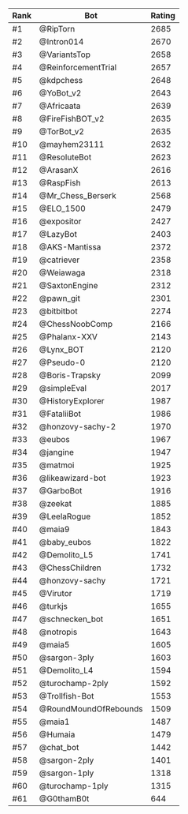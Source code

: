 Rank|Bot|Rating
---|---|---
#1|@RipTorn|2685
#2|@Intron014|2670
#3|@VariantsTop|2658
#4|@ReinforcementTrial|2657
#5|@kdpchess|2648
#6|@YoBot_v2|2643
#7|@Africaata|2639
#8|@FireFishBOT_v2|2635
#9|@TorBot_v2|2635
#10|@mayhem23111|2632
#11|@ResoluteBot|2623
#12|@ArasanX|2616
#13|@RaspFish|2613
#14|@Mr_Chess_Berserk|2568
#15|@ELO_1500|2479
#16|@expositor|2427
#17|@LazyBot|2403
#18|@AKS-Mantissa|2372
#19|@catriever|2358
#20|@Weiawaga|2318
#21|@SaxtonEngine|2312
#22|@pawn_git|2301
#23|@bitbitbot|2274
#24|@ChessNoobComp|2166
#25|@Phalanx-XXV|2143
#26|@Lynx_BOT|2120
#27|@Pseudo-0|2120
#28|@Boris-Trapsky|2099
#29|@simpleEval|2017
#30|@HistoryExplorer|1987
#31|@FataliiBot|1986
#32|@honzovy-sachy-2|1970
#33|@eubos|1967
#34|@jangine|1947
#35|@matmoi|1925
#36|@likeawizard-bot|1923
#37|@GarboBot|1916
#38|@zeekat|1885
#39|@LeelaRogue|1852
#40|@maia9|1843
#41|@baby_eubos|1822
#42|@Demolito_L5|1741
#43|@ChessChildren|1732
#44|@honzovy-sachy|1721
#45|@Virutor|1719
#46|@turkjs|1655
#47|@schnecken_bot|1651
#48|@notropis|1643
#49|@maia5|1605
#50|@sargon-3ply|1603
#51|@Demolito_L4|1594
#52|@turochamp-2ply|1592
#53|@Trollfish-Bot|1553
#54|@RoundMoundOfRebounds|1509
#55|@maia1|1487
#56|@Humaia|1479
#57|@chat_bot|1442
#58|@sargon-2ply|1401
#59|@sargon-1ply|1318
#60|@turochamp-1ply|1315
#61|@G0thamB0t|644

